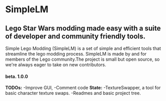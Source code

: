 # SimpleLM
## Lego Star Wars modding made easy with a suite of developer and community friendly tools.

Simple Lego Modding (SimpleLM) is a set of simple and efficient tools that streamline the lego modding process. SimpleLM is made by and 
for members of the Lego community.The project is small but open source, so we're always eager to take on new contributors.

#### **beta. 1.0.0**
**TODOs:**
-Improve GUI,
-Comment code
**State:**
-TextureSwapper, a tool for basic character texture swaps.
-Readmes and basic project tree.
